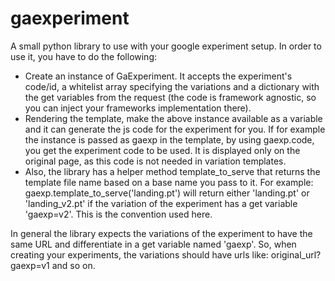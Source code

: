 gaexperiment
============

A small python library to use with your google experiment setup. In order to
use it, you have to do the following:

- Create an instance of GaExperiment. It accepts the experiment's code/id,
  a whitelist array specifying the variations and a dictionary with the get
  variables from the request (the code is framework agnostic, so you can
  inject your frameworks implementation there).
- Rendering the template, make the above instance available as a variable and
  it can generate the js code for the experiment for you. If for example the
  instance is passed as gaexp in the template, by using gaexp.code, you get
  the experiment code to be used. It is displayed only on the original page,
  as this code is not needed in variation templates.
- Also, the library has a helper method template_to_serve that returns the 
  template file name based on a base name you pass to it.
  For example: gaexp.template_to_serve('landing.pt') will return either
  'landing.pt' or 'landing_v2.pt' if the variation of the experiment has a get
  variable 'gaexp=v2'. This is the convention used here.

In general the library expects the variations of the experiment to have the
same URL and differentiate in a get variable named 'gaexp'. So, when creating
your experiments, the variations should have urls like: original_url?gaexp=v1
and so on.
